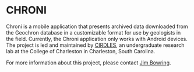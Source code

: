 CHRONI
======
Chroni is a mobile application that presents archived data downloaded from the Geochron database in a customizable format for use by geologists in the field. Currently, the Chroni application only works with Android devices. The project is led and maintained by [CIRDLES](www.cirdles.org), an undergraduate research lab at the College of Charleston in Charleston, South Carolina. 

For more information about this project, please contact [Jim Bowring](mailto://bowringj@cofc.edu).
